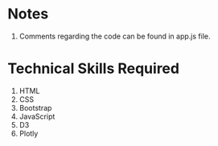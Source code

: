 # Notes 
1. Comments regarding the code can be found in app.js file.

# Technical Skills Required
1. HTML
2. CSS
3. Bootstrap
4. JavaScript
5. D3
6. Plotly
